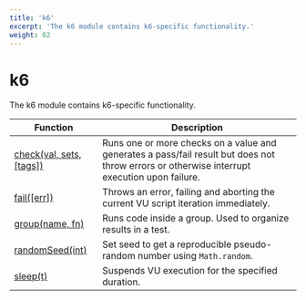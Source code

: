 ```yaml
---
title: 'k6'
excerpt: 'The k6 module contains k6-specific functionality.'
weight: 02
---
```


# k6

The k6 module contains k6-specific functionality.

| Function                                                                             | Description                                                                                                                                  |
| ------------------------------------------------------------------------------------ | -------------------------------------------------------------------------------------------------------------------------------------------- |
| [check(val, sets, [tags])](/docs/k6/<K6_VERSION>/javascript-api/k6/check) | Runs one or more checks on a value and generates a pass/fail result but does not throw errors or otherwise interrupt execution upon failure. |
| [fail([err])](/docs/k6/<K6_VERSION>/javascript-api/k6/fail)               | Throws an error, failing and aborting the current VU script iteration immediately.                                                           |
| [group(name, fn)](/docs/k6/<K6_VERSION>/javascript-api/k6/group)          | Runs code inside a group. Used to organize results in a test.                                                                                |
| [randomSeed(int)](/docs/k6/<K6_VERSION>/javascript-api/k6/random-seed)    | Set seed to get a reproducible pseudo-random number using `Math.random`.                                                                     |
| [sleep(t)](/docs/k6/<K6_VERSION>/javascript-api/k6/sleep)                 | Suspends VU execution for the specified duration.                                                                                            |
